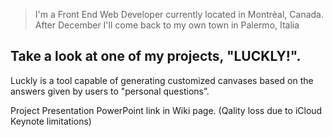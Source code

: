 > I'm a Front End Web Developer currently located in Montrèal, Canada. After December I'll come back to my own town in Palermo, Italia 

## Take a look at one of my projects, "LUCKLY!". 

Luckly is a tool capable of generating customized canvases based on the answers given by users to "personal questions”.

Project Presentation PowerPoint link in Wiki page. (Qality loss due to iCloud Keynote limitations)
